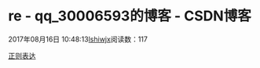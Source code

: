 # re - qq_30006593的博客 - CSDN博客





2017年08月16日 10:48:13[lshiwjx](https://me.csdn.net/qq_30006593)阅读数：117








[正则表达](https://docs.python.org/3/library/re.html)



